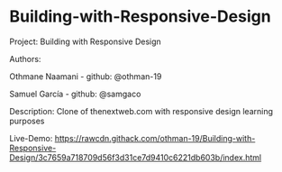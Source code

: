 # Building-with-Responsive-Design
Project: Building with Responsive Design

Authors:

Othmane Naamani -
github: @othman-19

Samuel García -
github: @samgaco

Description:
Clone of thenextweb.com with responsive design learning purposes

Live-Demo:
https://rawcdn.githack.com/othman-19/Building-with-Responsive-Design/3c7659a718709d56f3d31ce7d9410c6221db603b/index.html
